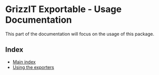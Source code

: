 # GrizzIT Exportable - Usage Documentation

This part of the documentation will focus on the usage of this package.

## Index

- [Main index](../index.md)
- [Using the exporters](using-the-exporters.md)
